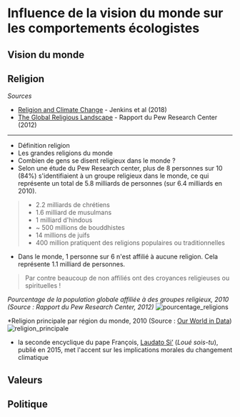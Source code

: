 # Influence de la vision du monde sur les comportements écologistes

## Vision du monde

## Religion

*Sources*

- [Religion and Climate Change](https://www.annualreviews.org/doi/abs/10.1146/annurev-environ-102017-025855?journalCode=energy) - Jenkins et al (2018)
- [The Global Religious Landscape](https://www.pewforum.org/2012/12/18/global-religious-landscape-exec/) - Rapport du Pew Research Center (2012)

---

- Définition religion
- Les grandes religions du monde
- Combien de gens se disent religieux dans le monde ?
- Selon une étude du Pew Research center, plus de 8 personnes sur 10 (84%) s'identifiaient à un groupe religieux dans le monde, ce qui représente un total de 5.8 milliards de personnes (sur 6.4 milliards en 2010). 
> * 2.2 milliards de chrétiens
> * 1.6 milliard de musulmans
> * 1 milliard d'hindous
> * ~ 500 millions de bouddhistes
> * 14 millions de juifs
> * 400 million pratiquent des religions populaires ou traditionnelles
- Dans le monde, 1 personne sur 6 n'est affilié à aucune religion. Cela représente 1.1 milliard de personnes.
> Par contre beaucoup de non affiliés ont des croyances religieuses ou spirituelles !

*Pourcentage de la population globale affiliée à des groupes religieux, 2010 (Source : Rapport du Pew Research Center, 2012)*
![pourcentage_religions](https://i.imgur.com/mFo47JA.png)

*Religion principale par région du monde, 2010 (Source : [Our World in Data](https://ourworldindata.org/grapher/main-religion-of-the-country-in))
![religion_principale](https://i.imgur.com/mow6pw0.png)

- la seconde encyclique du pape François, [Laudato Si’](https://fr.wikipedia.org/wiki/Laudato_si%27) (*Loué sois-tu*), publié en 2015, met l'accent sur les implications morales du changement climatique


## Valeurs

## Politique
